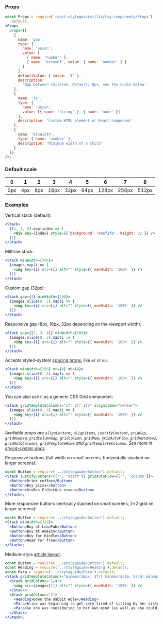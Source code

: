 ### Props

```jsx noeditor
const Props = require('react-styleguidist/lib/rsg-components/Props')
  .default;
<Props
  props={[
    {
      name: 'gap',
      type: {
        name: 'union',
        value: [
          { name: 'number' },
          { name: 'arrayOf', value: { name: 'number' } }
        ]
      },
      defaultValue: { value: '2' },
      description:
        'Gap between children. Default: 8px, see the scale below'
    },
    {
      name: 'is',
      type: {
        name: 'union',
        value: [{ name: 'string' }, { name: 'node' }]
      },
      description: 'Custom HTML element or React component'
    },
    {
      name: 'minWidth',
      type: { name: 'number' },
      description: 'Minimum width of a child'
    }
  ]}
/>;
```

### Default scale

| 0   | 1   | 2   | 3    | 4    | 5    | 6     | 7     | 8     |
| --- | --- | --- | ---- | ---- | ---- | ----- | ----- | ----- |
| 0px | 4px | 8px | 16px | 32px | 64px | 128px | 256px | 512px |

### Examples

Vertical stack (default):

```jsx
<Stack>
  {[1, 2, 3].map(index => (
    <div key={index} style={{ background: '#def2fb', height: 32 }} />
  ))}
</Stack>
```

Miltiline stack:

```jsx
<Stack minWidth={200}>
  {images.map(i => (
    <img key={i} src={i} alt="" style={{ maxWidth: '100%' }} />
  ))}
</Stack>
```

Custom gap (32px):

```jsx
<Stack gap={4} minWidth={200}>
  {images.slice(0, 3).map(i => (
    <img key={i} src={i} alt="" style={{ maxWidth: '100%' }} />
  ))}
</Stack>
```

Responsive gap (8px, 16px, 32px depending on the viewport width):

```jsx
<Stack gap={[2, 3, 4]} minWidth={200}>
  {images.slice(0, 3).map(i => (
    <img key={i} src={i} alt="" style={{ maxWidth: '100%' }} />
  ))}
</Stack>
```

Accepts styled-system [spacing props](http://jxnblk.com/styled-system/table/#core), like `mt` or `mb`:

```jsx
<Stack minWidth={200} mt={4} mb={4}>
  {images.slice(0, 3).map(i => (
    <img key={i} src={i} alt="" style={{ maxWidth: '100%' }} />
  ))}
</Stack>
```

You can also use it as a generic CSS Grid component:

```jsx
<Stack gridTemplateColumns="1fr 2fr 1fr" alignItems="center">
  {images.slice(0, 3).map(i => (
    <img key={i} src={i} alt="" style={{ maxWidth: '100%' }} />
  ))}
</Stack>
```

_Available props are `alignContent`, `alignItems`, `justifyContent`, `gridGap`, `gridRowGap`, `gridColumnGap`, `gridColumn`, `gridRow`, `gridAutoFlow`, `gridAutoRows`, `gridAutoColumns`, `gridTemplateRows` and `gridTemplateColumns`. See more in [styled-system docs](https://jxnblk.com/styled-system/table)._

Responsive buttons (full width on small screens, horizontally stacked on larger screens):

```jsx
const Button = require('../styleguide/Button').default;
<Stack justifyContent={['', 'start']} gridAutoFlow={['', 'column']}>
  <Button>Drink coffee</Button>
  <Button>Buy pizza</Button>
  <Button>Großes Frühstück essen</Button>
</Stack>;
```

More responsive buttons (vertically stacked on small screens, 2×2 grid on larger screens):

```jsx
const Button = require('../styleguide/Button').default;
<Stack minWidth={320}>
  <Button>Buy at LeanPub</Button>
  <Button>Buy at Amazon</Button>
  <Button>Buy for Kindle</Button>
  <Button>Read for free</Button>
</Stack>;
```

Medium-style [article layout](http://gedd.ski/post/article-grid-layout/):

```jsx
const Button = require('../styleguide/Button').default;
const Heading = require('../styleguide/Heading').default;
const Para = require('../styleguide/Para').default;
<Stack gridTemplateColumns="minmax(16px, 1fr) minmax(auto, 57ch) minmax(16px, 1fr)">
  <Stack gridColumn="1/4">
    <img src={images[1]} alt="" style={{ maxWidth: '100%' }} />
  </Stack>
  <Stack gridColumn="2">
    <Heading>Down the Rabbit Hole</Heading>
    <Para>Alice was beginning to get very tired of sitting by her sister on the bank, and of having nothing to do: once or twice she had peeped into the book her sister was reading, but it had no pictures or conversations in it, “and what is the use of a book,” thought Alice “without pictures or conversation?”</Para>
    <Para>So she was considering in her own mind (as well as she could, for the hot day made her feel very sleepy and stupid), whether the pleasure of making a daisy-chain would be worth the trouble of getting up and picking the daisies, when suddenly a White Rabbit with pink eyes ran close by her.</Para>
  </Stack>
</Stack>;
```

